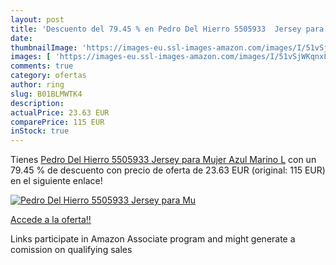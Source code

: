 ```yaml
---
layout: post
title: 'Descuento del 79.45 % en Pedro Del Hierro 5505933  Jersey para Mu'
date: 
thumbnailImage: 'https://images-eu.ssl-images-amazon.com/images/I/51vSjWKqnxL._SL200_.jpg'
images: [ 'https://images-eu.ssl-images-amazon.com/images/I/51vSjWKqnxL._SL200_.jpg' ]
comments: true
category: ofertas
author: ring
slug: B01BLMWTK4
description:
actualPrice: 23.63 EUR
comparePrice: 115 EUR
inStock: true
---
```


Tienes [Pedro Del Hierro 5505933  Jersey para Mujer  Azul Marino  L](https://www.amazon.es/dp/B01BLMWTK4/?tag=tolees-21) con un 79.45 % de descuento con precio de oferta de 23.63 EUR (original: 115 EUR) en el siguiente enlace!

[![Pedro Del Hierro 5505933  Jersey para Mu](https://images-eu.ssl-images-amazon.com/images/I/51vSjWKqnxL._SL200_.jpg)](https://www.amazon.es/dp/B01BLMWTK4/?tag=tolees-21)

[Accede a la oferta!!](https://www.amazon.es/dp/B01BLMWTK4/?tag=tolees-21)

Links participate in Amazon Associate program and might generate a comission on qualifying sales


